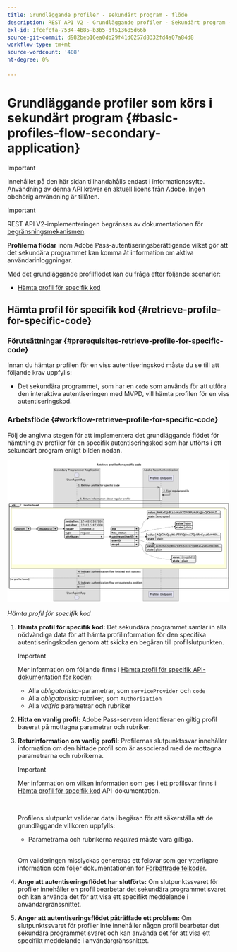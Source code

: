 ```yaml
---
title: Grundläggande profiler - sekundärt program - flöde
description: REST API V2 - Grundläggande profiler - Sekundärt program - flöde
exl-id: 1fcefcfa-7534-4b85-b3b5-df513685d66b
source-git-commit: d982beb16ea0db29f41d0257d8332fd4a07a84d8
workflow-type: tm+mt
source-wordcount: '408'
ht-degree: 0%

---
```


# Grundläggande profiler som körs i sekundärt program {#basic-profiles-flow-secondary-application}

>[!IMPORTANT]
>
> Innehållet på den här sidan tillhandahålls endast i informationssyfte. Användning av denna API kräver en aktuell licens från Adobe. Ingen obehörig användning är tillåten.

>[!IMPORTANT]
>
> REST API V2-implementeringen begränsas av dokumentationen för [begränsningsmekanismen](/help/authentication/integration-guide-programmers/throttling-mechanism.md).

**Profilerna flödar** inom Adobe Pass-autentiseringsberättigande vilket gör att det sekundära programmet kan komma åt information om aktiva användarinloggningar.

Med det grundläggande profilflödet kan du fråga efter följande scenarier:

* [Hämta profil för specifik kod](#retrieve-profile-for-specific-code)

## Hämta profil för specifik kod {#retrieve-profile-for-specific-code}

### Förutsättningar {#prerequisites-retrieve-profile-for-specific-code}

Innan du hämtar profilen för en viss autentiseringskod måste du se till att följande krav uppfylls:

* Det sekundära programmet, som har en `code` som används för att utföra den interaktiva autentiseringen med MVPD, vill hämta profilen för en viss autentiseringskod.

### Arbetsflöde {#workflow-retrieve-profile-for-specific-code}

Följ de angivna stegen för att implementera det grundläggande flödet för hämtning av profiler för en specifik autentiseringskod som har utförts i ett sekundärt program enligt bilden nedan.

![Hämta profil för specifik kod](../../../../../assets/rest-api-v2/flows/basic-access-flows/rest-api-v2-retrieve-profile-within-secondary-application-for-specific-code.png)

*Hämta profil för specifik kod*

1. **Hämta profil för specifik kod:** Det sekundära programmet samlar in alla nödvändiga data för att hämta profilinformation för den specifika autentiseringskoden genom att skicka en begäran till profilslutpunkten.

   >[!IMPORTANT]
   >
   > Mer information om följande finns i [Hämta profil för specifik API-dokumentation för koden](../../apis/profiles-apis/rest-api-v2-profiles-apis-retrieve-profile-for-specific-code.md):
   >
   > * Alla _obligatoriska_-parametrar, som `serviceProvider` och `code`
   > * Alla _obligatoriska_ rubriker, som `Authorization`
   > * Alla _valfria_ parametrar och rubriker

1. **Hitta en vanlig profil:** Adobe Pass-servern identifierar en giltig profil baserat på mottagna parametrar och rubriker.

1. **Returinformation om vanlig profil:** Profilernas slutpunktssvar innehåller information om den hittade profil som är associerad med de mottagna parametrarna och rubrikerna.

   >[!IMPORTANT]
   >
   > Mer information om vilken information som ges i ett profilsvar finns i [Hämta profil för specifik kod](../../apis/profiles-apis/rest-api-v2-profiles-apis-retrieve-profile-for-specific-code.md) API-dokumentation.
   > 
   > <br/>
   > 
   > Profilens slutpunkt validerar data i begäran för att säkerställa att de grundläggande villkoren uppfylls:
   >
   > * Parametrarna och rubrikerna _required_ måste vara giltiga.
   >
   > <br/>
   > 
   > Om valideringen misslyckas genereras ett felsvar som ger ytterligare information som följer dokumentationen för [Förbättrade felkoder](../../../../features-standard/error-reporting/enhanced-error-codes.md).

1. **Ange att autentiseringsflödet har slutförts:** Om slutpunktssvaret för profiler innehåller en profil bearbetar det sekundära programmet svaret och kan använda det för att visa ett specifikt meddelande i användargränssnittet.

1. **Anger att autentiseringsflödet påträffade ett problem:** Om slutpunktssvaret för profiler inte innehåller någon profil bearbetar det sekundära programmet svaret och kan använda det för att visa ett specifikt meddelande i användargränssnittet.
